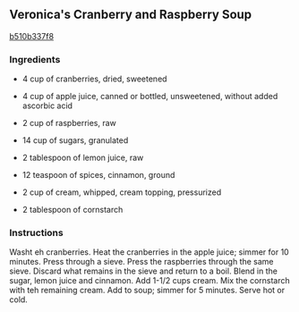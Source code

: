## Veronica's Cranberry and Raspberry Soup

[b510b337f8](http://www.food.com/recipe/veronicas-cranberry-and-raspberry-soup-57500)

### Ingredients

 - 4 cup of cranberries, dried, sweetened

 - 4 cup of apple juice, canned or bottled, unsweetened, without added ascorbic acid

 - 2 cup of raspberries, raw

 - 14 cup of sugars, granulated

 - 2 tablespoon of lemon juice, raw

 - 12 teaspoon of spices, cinnamon, ground

 - 2 cup of cream, whipped, cream topping, pressurized

 - 2 tablespoon of cornstarch

### Instructions

Washt eh cranberries. Heat the cranberries in the apple juice; simmer for 10 minutes. Press through a sieve. Press the raspberries through the same sieve. Discard what remains in the sieve and return to a boil. Blend in the sugar, lemon juice and cinnamon. Add 1-1/2 cups cream. Mix the cornstarch with teh remaining cream. Add to soup; simmer for 5 minutes. Serve hot or cold.
